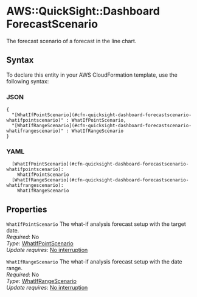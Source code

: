 # AWS::QuickSight::Dashboard ForecastScenario<a name="aws-properties-quicksight-dashboard-forecastscenario"></a>

The forecast scenario of a forecast in the line chart\.

## Syntax<a name="aws-properties-quicksight-dashboard-forecastscenario-syntax"></a>

To declare this entity in your AWS CloudFormation template, use the following syntax:

### JSON<a name="aws-properties-quicksight-dashboard-forecastscenario-syntax.json"></a>

```
{
  "[WhatIfPointScenario](#cfn-quicksight-dashboard-forecastscenario-whatifpointscenario)" : WhatIfPointScenario,
  "[WhatIfRangeScenario](#cfn-quicksight-dashboard-forecastscenario-whatifrangescenario)" : WhatIfRangeScenario
}
```

### YAML<a name="aws-properties-quicksight-dashboard-forecastscenario-syntax.yaml"></a>

```
  [WhatIfPointScenario](#cfn-quicksight-dashboard-forecastscenario-whatifpointscenario):
    WhatIfPointScenario
  [WhatIfRangeScenario](#cfn-quicksight-dashboard-forecastscenario-whatifrangescenario):
    WhatIfRangeScenario
```

## Properties<a name="aws-properties-quicksight-dashboard-forecastscenario-properties"></a>

`WhatIfPointScenario` <a name="cfn-quicksight-dashboard-forecastscenario-whatifpointscenario"></a>
The what\-if analysis forecast setup with the target date\.  
_Required_: No  
_Type_: [WhatIfPointScenario](aws-properties-quicksight-dashboard-whatifpointscenario.md)  
_Update requires_: [No interruption](https://docs.aws.amazon.com/AWSCloudFormation/latest/UserGuide/using-cfn-updating-stacks-update-behaviors.html#update-no-interrupt)

`WhatIfRangeScenario` <a name="cfn-quicksight-dashboard-forecastscenario-whatifrangescenario"></a>
The what\-if analysis forecast setup with the date range\.  
_Required_: No  
_Type_: [WhatIfRangeScenario](aws-properties-quicksight-dashboard-whatifrangescenario.md)  
_Update requires_: [No interruption](https://docs.aws.amazon.com/AWSCloudFormation/latest/UserGuide/using-cfn-updating-stacks-update-behaviors.html#update-no-interrupt)
